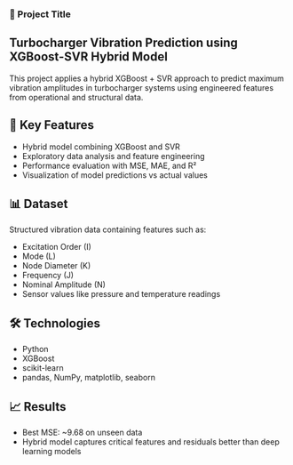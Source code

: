 ### 📌 Project Title  

## Turbocharger Vibration Prediction using XGBoost-SVR Hybrid Model

This project applies a hybrid XGBoost + SVR approach to predict maximum vibration amplitudes in turbocharger systems using engineered features from operational and structural data.

## 🚀 Key Features

- Hybrid model combining XGBoost and SVR
- Exploratory data analysis and feature engineering
- Performance evaluation with MSE, MAE, and R²
- Visualization of model predictions vs actual values

## 📊 Dataset

Structured vibration data containing features such as:

- Excitation Order (I)
- Mode (L)
- Node Diameter (K)
- Frequency (J)
- Nominal Amplitude (N)
- Sensor values like pressure and temperature readings

## 🛠️ Technologies
- Python
- XGBoost
- scikit-learn
- pandas, NumPy, matplotlib, seaborn

## 📈 Results
- Best MSE: ~9.68 on unseen data
- Hybrid model captures critical features and residuals better than deep learning models

